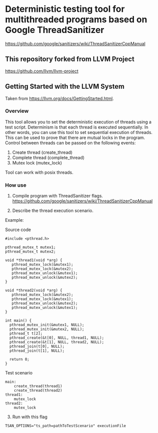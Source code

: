 # Deterministic testing tool for multithreaded programs based on Google ThreadSanitizer
https://github.com/google/sanitizers/wiki/ThreadSanitizerCppManual
## This repository forked from LLVM Project
https://github.com/llvm/llvm-project

## Getting Started with the LLVM System

Taken from https://llvm.org/docs/GettingStarted.html.

### Overview

This tool allows you to set the deterministic execution of threads using a test script.
Determinism is that each thread is executed sequentially. 
In other words, you can use this tool to set sequential execution of threads. 
This can be used to prove that there are mutual locks in the program.
Control between threads can be passed on the following events:
1. Create thread (create_thread)
2. Complete thread (complete_thread)
3. Mutex lock (mutex_lock)

Tool can work with posix threads.

### How use

1. Compile program with ThreadSanitizer flags.
https://github.com/google/sanitizers/wiki/ThreadSanitizerCppManual

2. Describe the thread execution scenario.

Example:

Source code 
```
#include <pthread.h>

pthread_mutex_t mutex1;
pthread_mutex_t mutex2;

void *thread1(void *arg) {
   pthread_mutex_lock(&mutex1);
   pthread_mutex_lock(&mutex2);
   pthread_mutex_unlock(&mutex1);
   pthread_mutex_unlock(&mutex2);
}

void *thread2(void *arg) {
   pthread_mutex_lock(&mutex2);
   pthread_mutex_lock(&mutex1);
   pthread_mutex_unlock(&mutex2);
   pthread_mutex_unlock(&mutex1);
}

int main() {
  pthread_mutex_init(&mutex1, NULL);
  pthread_mutex_init(&mutex2, NULL);
  pthread_t t[2];
  pthread_create(&t[0], NULL, thread1, NULL);
  pthread_create(&t[1], NULL, thread2, NULL);
  pthread_join(t[0], NULL);
  pthread_join(t[1], NULL);
  
  return 0;
}
```
Test scenario
```
main:
    create_thread(thread1)
    create_thread(thread2)
thread1:
    mutex_lock
thread2:
    mutex_lock
```
3. Run with this flag
```
TSAN_OPTIONS="ts_path=pathToTestScenario" executionFile
```

